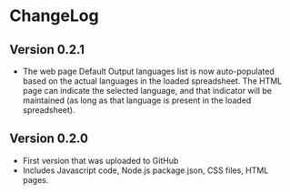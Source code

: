 # ChangeLog

## Version 0.2.1
  * The web page Default Output languages list is now auto-populated based on the actual
  languages in the loaded spreadsheet. The HTML page can indicate the selected language,
  and that indicator will be maintained (as long as that language is present in the
  loaded spreadsheet).

## Version 0.2.0
  * First version that was uploaded to GitHub
  * Includes Javascript code, Node.js package.json, CSS files, HTML pages.
